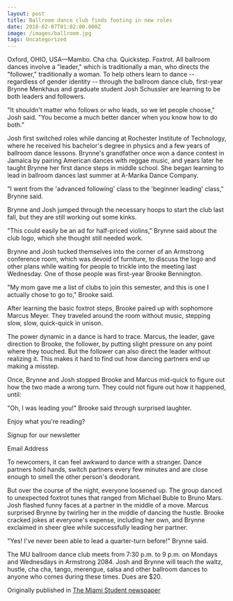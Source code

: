 ```yaml
---
layout: post
title: Ballroom dance club finds footing in new roles
date: 2018-02-07T01:02:00.000Z
image: /images/ballroom.jpg
tags: Uncategorized
---
```

Oxford, OHIO, USA—Mambo. Cha cha. Quickstep. Foxtrot. All ballroom dances involve a "leader," which is traditionally a man, who directs the "follower," traditionally a woman. To help others learn to dance -- regardless of gender identity -- through the ballroom dance club, first-year Brynne Menkhaus and graduate student Josh Schussler are learning to be both leaders and followers.



"It shouldn't matter who follows or who leads, so we let people choose," Josh said. "You become a much better dancer when you know how to do both."



Josh first switched roles while dancing at Rochester Institute of Technology, where he received his bachelor's degree in physics and a few years of ballroom dance lessons. Brynne's grandfather once won a dance contest in Jamaica by pairing American dances with reggae music, and years later he taught Brynne her first dance steps in middle school. She began learning to lead in ballroom dances last summer at A-Marika Dance Company.



"I went from the 'advanced following' class to the 'beginner leading' class," Brynne said.



Brynne and Josh jumped through the necessary hoops to start the club last fall, but they are still working out some kinks.



"This could easily be an ad for half-priced violins," Brynne said about the club logo, which she thought still needed work.



Brynne and Josh tucked themselves into the corner of an Armstrong conference room, which was devoid of furniture, to discuss the logo and other plans while waiting for people to trickle into the meeting last Wednesday. One of those people was first-year Brooke Bennington.



"My mom gave me a list of clubs to join this semester, and this is one I actually chose to go to," Brooke said.



After learning the basic foxtrot steps, Brooke paired up with sophomore Marcus Meyer. They traveled around the room without music, stepping slow, slow, quick-quick in unison.



The power dynamic in a dance is hard to trace. Marcus, the leader, gave direction to Brooke, the follower, by putting slight pressure on any point where they touched. But the follower can also direct the leader without realizing it. This makes it hard to find out how dancing partners end up making a misstep.



Once, Brynne and Josh stopped Brooke and Marcus mid-quick to figure out how the two made a wrong turn. They could not figure out how it happened, until:



"Oh, I was leading you!" Brooke said through surprised laughter.



Enjoy what you're reading?

Signup for our newsletter

Email Address

To newcomers, it can feel awkward to dance with a stranger. Dance partners hold hands, switch partners every few minutes and are close enough to smell the other person's deodorant.



But over the course of the night, everyone loosened up. The group danced to unexpected foxtrot tunes that ranged from Michael Buble to Bruno Mars. Josh flashed funny faces at a partner in the middle of a move. Marcus surprised Brynne by twirling her in the middle of dancing the hustle. Brooke cracked jokes at everyone's expense, including her own, and Brynne exclaimed in sheer glee while successfully leading her partner.



"Yes! I've never been able to lead a quarter-turn before!" Brynne said.



The MU ballroom dance club meets from 7:30 p.m. to 9 p.m. on Mondays and Wednesdays in Armstrong 2084. Josh and Brynne will teach the waltz, hustle, cha cha, tango, merengue, salsa and other ballroom dances to anyone who comes during these times. Dues are $20.

Originally published in [The Miami Student newspaper](https://www.miamistudent.net/article/2018/02/ballroom-dance-club-finds-footing-in-new-roles?ct=content_open&cv=cbox_latest)
